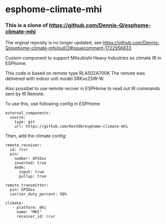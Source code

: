 # esphome-climate-mhi
### This is a clone of https://github.com/Dennis-Q/esphome-climate-mhi
The orginal reposity is no longer updated, see https://github.com/Dennis-Q/esphome-climate-mhi/pull/2#issuecomment-1722956833

Custom component to support Mitsubishi Heavy Industries as climate IR in ESPhome.

This code is based on remote type RLA502A700K
The remote was delivered with indoor unit model SRKxxZSW-W.

Also possibel to use remote reciver in ESPHome to read out IR commands sent by IR Remote.

To use this, use following config in ESPHome

```
external_components:
  source:
    type: git
    url: https://github.com/RexS98/esphome-climate-mhi
```
Then, add the climate config:

```
remote_receiver:
  id: rcvr
  pin:
    number: GPIOxx
    inverted: true
    mode:
      input: true
      pullup: true

remote_transmitter:
  pin: GPIOxx
  carrier_duty_percent: 50%
  
climate:
   - platform: mhi
     name: "MHI"
     receiver_id: rcvr

```
